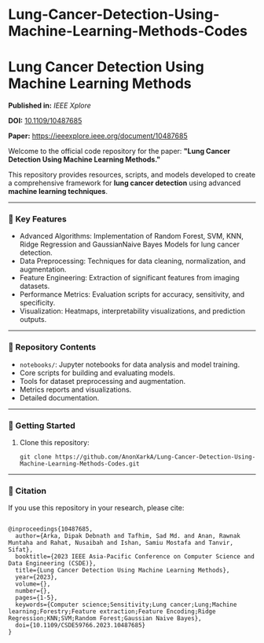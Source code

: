 # Lung-Cancer-Detection-Using-Machine-Learning-Methods-Codes


<h1>Lung Cancer Detection Using Machine Learning Methods</h1>
<p><strong>Published in:</strong> <em>IEEE Xplore</em></p>
<p><strong>DOI:</strong> <a href="https://ieeexplore.ieee.org/document/10487685">10.1109/10487685</a></p>
<p><strong>Paper:</strong> <a href="https://ieeexplore.ieee.org/document/10487685">https://ieeexplore.ieee.org/document/10487685</a></p>

<p>Welcome to the official code repository for the paper: <strong>"Lung Cancer Detection Using Machine Learning Methods."</strong></p>
<p>This repository provides resources, scripts, and models developed to create a comprehensive framework for <strong>lung cancer detection</strong> using advanced <strong>machine learning techniques</strong>.</p>
<hr>
<h3>🔑 Key Features</h3>
<ul>
  <li>Advanced Algorithms: Implementation of Random Forest, SVM, KNN, Ridge Regression  and GaussianNaive Bayes Models for lung cancer detection.</li>
  <li>Data Preprocessing: Techniques for data cleaning, normalization, and augmentation.</li>
  <li>Feature Engineering: Extraction of significant features from imaging datasets.</li>
  <li>Performance Metrics: Evaluation scripts for accuracy, sensitivity, and specificity.</li>
  <li>Visualization: Heatmaps, interpretability visualizations, and prediction outputs.</li>
</ul>
<hr>
<h3>📂 Repository Contents</h3>
<ul>
  <li><code>notebooks/</code>: Jupyter notebooks for data analysis and model training.</li>
  <li> Core scripts for building and evaluating models.</li>
  <li> Tools for dataset preprocessing and augmentation.</li>
  <li> Metrics reports and visualizations.</li>
  <li> Detailed documentation.</li>
</ul>
<hr>
<h3>🚀 Getting Started</h3>
<ol>
  <li>Clone this repository:
    <pre><code>git clone https://github.com/AnonXarkA/Lung-Cancer-Detection-Using-Machine-Learning-Methods-Codes.git</code></pre>
  </li>
 
</ol>
<hr>
<h3>🌟 Citation</h3>
<p>If you use this repository in your research, please cite:</p>
<pre><code>
@inproceedings{10487685,
  author={Arka, Dipak Debnath and Tafhim, Sad Md. and Anan, Rawnak Muntaha and Rahat, Nusaibah and Ishan, Samiu Mostafa and Tanvir, Sifat},
  booktitle={2023 IEEE Asia-Pacific Conference on Computer Science and Data Engineering (CSDE)}, 
  title={Lung Cancer Detection Using Machine Learning Methods}, 
  year={2023},
  volume={},
  number={},
  pages={1-5},
  keywords={Computer science;Sensitivity;Lung cancer;Lung;Machine learning;Forestry;Feature extraction;Feature Encoding;Ridge Regression;KNN;SVM;Random Forest;Gaussian Naive Bayes},
  doi={10.1109/CSDE59766.2023.10487685}
}
</code></pre>

